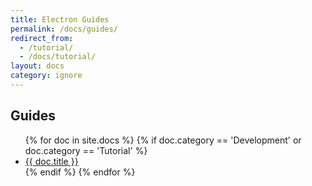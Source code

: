 ```yaml
---
title: Electron Guides
permalink: /docs/guides/
redirect_from:
  - /tutorial/
  - /docs/tutorial/
layout: docs
category: ignore
---
```


<h2 class="docs-heading pb-3 mb-3"><span class="mega-octicon octicon-book pr-3"></span>Guides</a></h2>

<ul class="docs-list">
{% for doc in site.docs %}
  {% if doc.category == 'Development' or doc.category == 'Tutorial' %}
    <li>
      <a href="{{ site.baseurl }}{{ doc.url }}">{{ doc.title }}</a>
      <!-- <span class="excerpt">{{ doc.content | strip_html | truncatewords: 50 }}</span> -->
    </li>
  {% endif %}
{% endfor %}
</ul>
